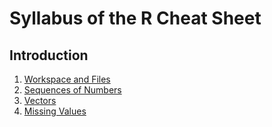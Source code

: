 # Syllabus of the R Cheat Sheet

## Introduction

1. [Workspace and Files](https://github.com/ignacio-alorre/R_Cheatsheet/blob/master/Workspace%20and%20Files.md)
2. [Sequences of Numbers](https://github.com/ignacio-alorre/R_Cheatsheet/blob/master/Sequences%20of%20Numbers.md)
3. [Vectors](https://github.com/ignacio-alorre/R_Cheatsheet/blob/master/Vectors.md)
4. [Missing Values](https://github.com/ignacio-alorre/R_Cheatsheet/blob/master/Missing%20Values.md)


